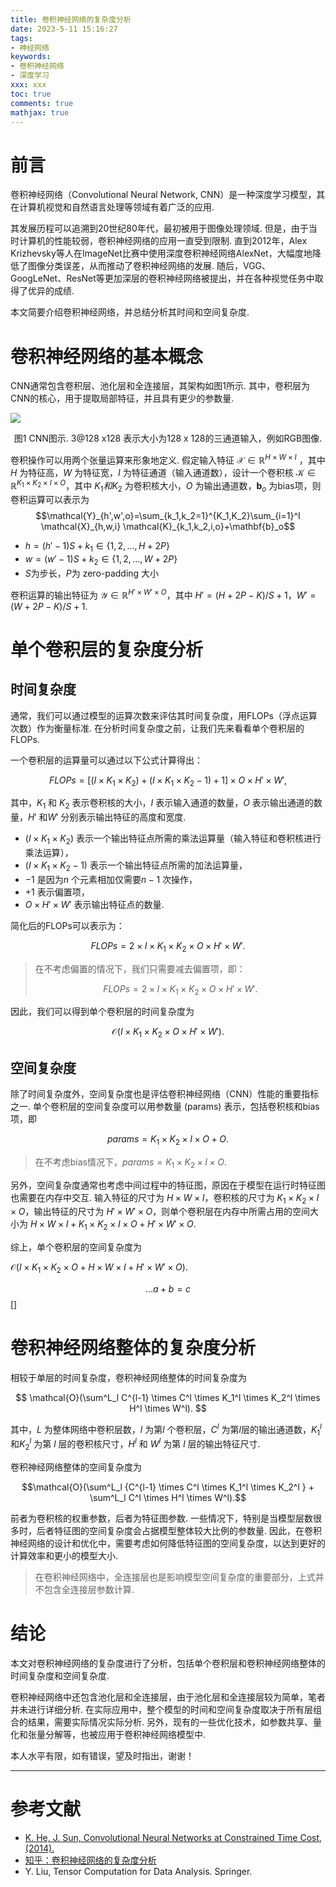 ```yaml
---
title: 卷积神经网络的复杂度分析
date: 2023-5-11 15:16:27
tags:
- 神经网络
keywords:
- 卷积神经网络
- 深度学习
xxx: xxx
toc: true
comments: true
mathjax: true
---
```

# 前言

卷积神经网络（Convolutional Neural Network, CNN）是一种深度学习模型，其在计算机视觉和自然语言处理等领域有着广泛的应用.

其发展历程可以追溯到20世纪80年代，最初被用于图像处理领域. 但是，由于当时计算机的性能较弱，卷积神经网络的应用一直受到限制. 直到2012年，Alex Krizhevsky等人在ImageNet比赛中使用深度卷积神经网络AlexNet，大幅度地降低了图像分类误差，从而推动了卷积神经网络的发展. 随后，VGG、GoogLeNet、ResNet等更加深层的卷积神经网络被提出，并在各种视觉任务中取得了优异的成绩.

本文简要介绍卷积神经网络，并总结分析其时间和空间复杂度.

# 卷积神经网络的基本概念

CNN通常包含卷积层、池化层和全连接层，其架构如图1所示.  其中，卷积层为CNN的核心，用于提取局部特征，并且具有更少的参数量.

![](cnnGraphic.png)

<center>图1 CNN图示.  3@128 x128 表示大小为128 x 128的三通道输入，例如RGB图像. </center>

卷积操作可以用两个张量运算来形象地定义. 假定输入特征 $\mathcal{X} \in \mathbb{R}^{H \times W \times I}$ ，其中 $H$ 为特征高，$W$ 为特征宽，$I$ 为特征通道（输入通道数），设计一个卷积核 $\mathcal{K}\in\mathbb{R}^{K_1\times K_2 \times I\times O}$，其中  $K_1和K_2$ 为卷积核大小，$O$ 为输出通道数，$\mathbf{b}_o$ 为bias项，则卷积运算可以表示为
$$\mathcal{Y}_{h',w',o}=\sum_{k_1,k_2=1}^{K_1,K_2}\sum_{i=1}^I \mathcal{X}_{h,w,i} \mathcal{K}_{k_1,k_2,i,o}+\mathbf{b}_o$$
* $h=(h'-1)S+k_1\in \{1,2,. . . ,H+2P\}$
* $w=(w'-1)S+k_2\in \{1,2,. . . ,W+2P\}$
* $S$为步长，$P$为 zero-padding 大小

卷积运算的输出特征为 $\mathcal{Y} \in \mathbb{R}^{H'\times W'\times O}$，其中 $H'=(H+2P-K)/S+1$，$W'=(W+2P-K)/S+1$.

# 单个卷积层的复杂度分析



## 时间复杂度

通常，我们可以通过模型的运算次数来评估其时间复杂度，用FLOPs（浮点运算次数）作为衡量标准. 在分析时间复杂度之前，让我们先来看看单个卷积层的FLOPs.

一个卷积层的运算量可以通过以下公式计算得出：

$$FLOPs = [(I × K_1 × K_2) + (I × K_1 × K_2 - 1) + 1] × O × H' × W',$$

其中，$K_1$ 和 $K_2$ 表示卷积核的大小，$I$ 表示输入通道的数量，$O$ 表示输出通道的数量，$H'$ 和$W'$ 分别表示输出特征的高度和宽度.

* $(I × K_1 × K_2)$ 表示一个输出特征点所需的乘法运算量（输入特征和卷积核进行乘法运算），
* $(I × K_1 × K_2 - 1)$ 表示一个输出特征点所需的加法运算量，
* $-1$ 是因为$n$ 个元素相加仅需要$n-1$ 次操作，
* $+1$ 表示偏置项，
* $O × H' × W'$ 表示输出特征点的数量.

简化后的FLOPs可以表示为：

$$FLOPs=2\times I\times K_1 \times K_2\times O\times H'\times W'.$$

> 在不考虑偏置的情况下，我们只需要减去偏置项，即：
>
> $$
> FLOPs=2\times I\times K_1 \times K_2\times O\times H'\times W'.
> $$

因此，我们可以得到单个卷积层的时间复杂度为

$$
\mathcal{O}(I \times K_1 \times K_2 \times O\times H'\times W').$$

## 空间复杂度

除了时间复杂度外，空间复杂度也是评估卷积神经网络（CNN）性能的重要指标之一. 单个卷积层的空间复杂度可以用参数量 (params) 表示，包括卷积核和bias项，即

$$
params=K_1 \times K_2\times I\times O +O.
$$

> 在不考虑bias情况下，$params= K_1 \times K_2 \times I \times O$.

另外，空间复杂度通常也考虑中间过程中的特征图，原因在于模型在运行时特征图也需要在内存中交互.
输入特征的尺寸为 $H\times W\times I$，卷积核的尺寸为 $K_1\times K_2\times I\times O$，输出特征的尺寸为 $H'\times W'\times O$，则单个卷积层在内存中所需占用的空间大小为 $H\times W\times I + K_1\times K_2\times I\times O + H'\times W'\times O$.

综上，单个卷积层的空间复杂度为

$\mathcal{O}(I\times K_1\times K_2\times O + H\times W\times I + H'\times W'\times O).$

$$ ... a + b = c $$
[]


# 卷积神经网络整体的复杂度分析

相较于单层的时间复杂度，卷积神经网络整体的时间复杂度为

$$
\mathcal{O}(\sum^L_l C^{l-1} \times C^l \times K_1^l \times K_2^l \times  H^l \times W^l).
$$

其中，$L$ 为整体网络中卷积层数，$l$ 为第$l$ 个卷积层，$C^l$ 为第$l$层的输出通道数，$K^l_1$ 和$K^l_2$ 为第 $l$ 层的卷积核尺寸，$H^l$ 和 $W^l$ 为第 $l$ 层的输出特征尺寸.

卷积神经网络整体的空间复杂度为

$$\mathcal{O}(\sum^L_l {C^{l-1} \times C^l \times K_1^l \times K_2^l } + \sum^L_l  C^l \times H^l \times W^l).$$

前者为卷积核的权重参数，后者为特征图参数. 一些情况下，特别是当模型层数很多时，后者特征图的空间复杂度会占据模型整体较大比例的参数量. 因此，在卷积神经网络的设计和优化中，需要考虑如何降低特征图的空间复杂度，以达到更好的计算效率和更小的模型大小.

> 在卷积神经网络中，全连接层也是影响模型空间复杂度的重要部分，上式并不包含全连接层参数计算.

# 结论

本文对卷积神经网络的复杂度进行了分析，包括单个卷积层和卷积神经网络整体的时间复杂度和空间复杂度.

卷积神经网络中还包含池化层和全连接层，由于池化层和全连接层较为简单，笔者并未进行详细分析. 在实际应用中，整个模型的时间和空间复杂度取决于所有层组合的结果，需要实际情况实际分析. 另外，现有的一些优化技术，如参数共享、量化和张量分解等，也被应用于卷积神经网络模型中.

本人水平有限，如有错误，望及时指出，谢谢！

---

# 参考文献

- [K. He, J. Sun, Convolutional Neural Networks at Constrained Time Cost, (2014).](https://doi.org/10.48550/arXiv.1412.1710)
- [知乎：卷积神经网络的复杂度分析](https://zhuanlan.zhihu.com/p/31575074)
- Y. Liu, Tensor Computation for Data Analysis. Springer.
